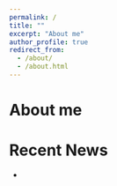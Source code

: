 ```yaml
---
permalink: /
title: ""
excerpt: "About me"
author_profile: true
redirect_from: 
  - /about/
  - /about.html
---
```


About me
======


Recent News
======
- 
